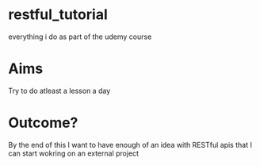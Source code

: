 # restful_tutorial
everything i do as part of the udemy course

# Aims
Try to do atleast a lesson a day

# Outcome?
By the end of this I want to have enough of an idea with RESTful apis that I can start wokring on an external project
